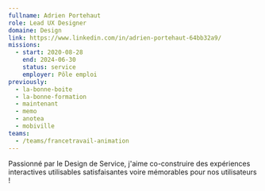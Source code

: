 ```yaml
---
fullname: Adrien Portehaut
role: Lead UX Designer
domaine: Design
link: https://www.linkedin.com/in/adrien-portehaut-64bb32a9/
missions:
  - start: 2020-08-28
    end: 2024-06-30
    status: service
    employer: Pôle emploi
previously:
  - la-bonne-boite
  - la-bonne-formation
  - maintenant
  - memo
  - anotea
  - mobiville
teams:
  - /teams/francetravail-animation
---
```

Passionné par le Design de Service, j'aime co-construire des expériences interactives utilisables satisfaisantes voire mémorables pour nos utilisateurs !
